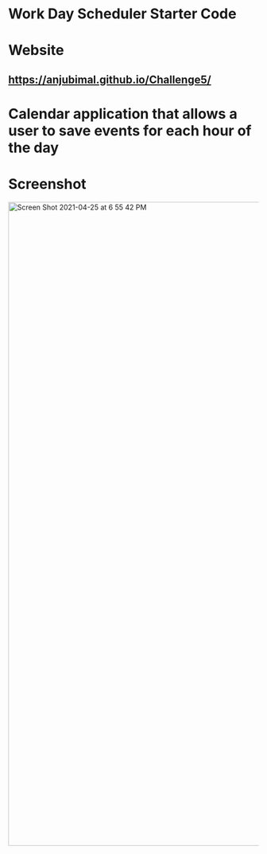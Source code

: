 # Work Day Scheduler Starter Code


# Website 
## https://anjubimal.github.io/Challenge5/

# Calendar application that allows a user to save events for each hour of the day

# Screenshot
<img width="1293" alt="Screen Shot 2021-04-25 at 6 55 42 PM" src="https://user-images.githubusercontent.com/43347674/116012324-de4c9c80-a5f7-11eb-975e-8a297d86f474.png">

